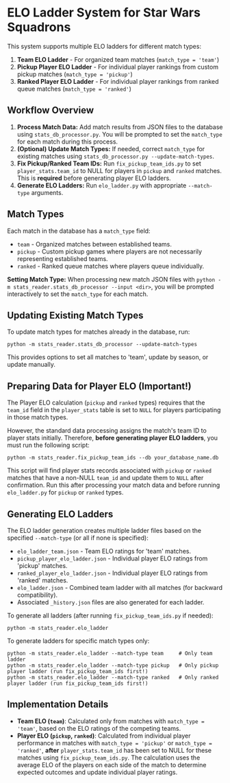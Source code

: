# ELO Ladder System for Star Wars Squadrons

This system supports multiple ELO ladders for different match types:

1.  **Team ELO Ladder** - For organized team matches (`match_type = 'team'`)
2.  **Pickup Player ELO Ladder** - For individual player rankings from custom pickup matches (`match_type = 'pickup'`)
3.  **Ranked Player ELO Ladder** - For individual player rankings from ranked queue matches (`match_type = 'ranked'`)

## Workflow Overview

1.  **Process Match Data:** Add match results from JSON files to the database using `stats_db_processor.py`. You will be prompted to set the `match_type` for each match during this process.
2.  **(Optional) Update Match Types:** If needed, correct `match_type` for existing matches using `stats_db_processor.py --update-match-types`.
3.  **Fix Pickup/Ranked Team IDs:** Run `fix_pickup_team_ids.py` to set `player_stats.team_id` to NULL for players in `pickup` and `ranked` matches. This is **required** before generating player ELO ladders.
4.  **Generate ELO Ladders:** Run `elo_ladder.py` with appropriate `--match-type` arguments.

## Match Types

Each match in the database has a `match_type` field:
- `team` - Organized matches between established teams.
- `pickup` - Custom pickup games where players are not necessarily representing established teams.
- `ranked` - Ranked queue matches where players queue individually.

**Setting Match Type:** When processing new match JSON files with `python -m stats_reader.stats_db_processor --input <dir>`, you will be prompted interactively to set the `match_type` for each match.

## Updating Existing Match Types

To update match types for matches already in the database, run:

```
python -m stats_reader.stats_db_processor --update-match-types
```

This provides options to set all matches to 'team', update by season, or update manually.

## Preparing Data for Player ELO (Important!)

The Player ELO calculation (`pickup` and `ranked` types) requires that the `team_id` field in the `player_stats` table is set to `NULL` for players participating in those match types.

However, the standard data processing assigns the match's team ID to player stats initially. Therefore, **before generating player ELO ladders**, you must run the following script:

```
python -m stats_reader.fix_pickup_team_ids --db your_database_name.db
```

This script will find player stats records associated with `pickup` or `ranked` matches that have a non-NULL `team_id` and update them to `NULL` after confirmation. Run this after processing your match data and before running `elo_ladder.py` for `pickup` or `ranked` types.

## Generating ELO Ladders

The ELO ladder generation creates multiple ladder files based on the specified `--match-type` (or all if none is specified):

- `elo_ladder_team.json` - Team ELO ratings for 'team' matches.
- `pickup_player_elo_ladder.json` - Individual player ELO ratings from 'pickup' matches.
- `ranked_player_elo_ladder.json` - Individual player ELO ratings from 'ranked' matches.
- `elo_ladder.json` - Combined team ladder with all matches (for backward compatibility).
- Associated `_history.json` files are also generated for each ladder.

To generate all ladders (after running `fix_pickup_team_ids.py` if needed):

```
python -m stats_reader.elo_ladder
```

To generate ladders for specific match types only:

```
python -m stats_reader.elo_ladder --match-type team     # Only team ladder
python -m stats_reader.elo_ladder --match-type pickup   # Only pickup player ladder (run fix_pickup_team_ids first!)
python -m stats_reader.elo_ladder --match-type ranked   # Only ranked player ladder (run fix_pickup_team_ids first!)
```

## Implementation Details

- **Team ELO (`team`)**: Calculated only from matches with `match_type = 'team'`, based on the ELO ratings of the competing teams.
- **Player ELO (`pickup`, `ranked`)**: Calculated from individual player performance in matches with `match_type = 'pickup'` or `match_type = 'ranked'`, **after** `player_stats.team_id` has been set to NULL for these matches using `fix_pickup_team_ids.py`. The calculation uses the average ELO of the players on each side of the match to determine expected outcomes and update individual player ratings.
